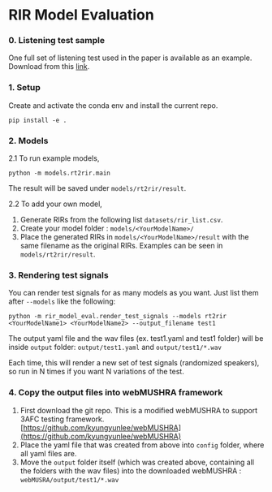 # RIR Model Evaluation

### 0. Listening test sample
One full set of listening test used in the paper is available as an example. Download from this [link](https://www.dropbox.com/scl/fo/4mbtjzpim9dpyotae1dua/ADUCu4I2CQyLEd3lY6OGzxU?rlkey=kuf9funvjow89us47ppbv8bzl&st=u7ve4jr5&dl=0).

### 1. Setup
Create and activate the conda env and install the current repo. 
```
pip install -e .
```

### 2. Models
2.1 To run example models, 
```
python -m models.rt2rir.main
```
The result will be saved under `models/rt2rir/result`.

2.2 To add your own model, 
1. Generate RIRs from the following list `datasets/rir_list.csv`.
2. Create your model folder : `models/<YourModelName>/` 
3. Place the generated RIRs in `models/<YourModelName>/result` with the same filename as the original RIRs. Examples can be seen in `models/rt2rir/result`. 

### 3. Rendering test signals 
You can render test signals for as many models as you want. 
Just list them after `--models` like the following:
```
python -m rir_model_eval.render_test_signals --models rt2rir <YourModelName1> <YourModelName2> --output_filename test1
```
The output yaml file and the wav files (ex. test1.yaml and test1 folder) will be inside `output` folder: `output/test1.yaml` and `output/test1/*.wav` 

Each time, this will render a new set of test signals (randomized speakers), so run in N times if you want N variations of the test. 

### 4. Copy the output files into webMUSHRA framework
1. First download the git repo. This is a modified webMUSHRA to support 3AFC testing framework. 
[https://github.com/kyungyunlee/webMUSHRA](https://github.com/kyungyunlee/webMUSHRA)
2. Place the yaml file that was created from above into `config` folder, where all yaml files are. 
3. Move the `output` folder itself (which was created above, containing all the folders with the wav files) into the downloaded webMUSHRA : `webMUSRA/output/test1/*.wav`

